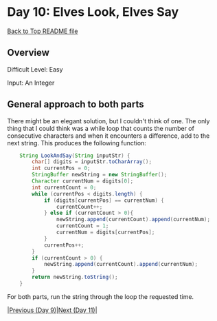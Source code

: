 # Day 10: Elves Look, Elves Say

[Back to Top README file](../../../README.md)
## Overview
Difficult Level: Easy

Input: An Integer


## General approach to both parts
There might be an elegant solution, but I couldn't think of one.  The only thing
that I could think was a while loop that counts the number of consecutive
characters and when it encounters a difference, add to the next string. This
produces the following function:

```java
    String LookAndSay(String inputStr) {
        char[] digits = inputStr.toCharArray();
        int currentPos = 0;
        StringBuffer newString = new StringBuffer();
        Character currentNum = digits[0];
        int currentCount = 0;
        while (currentPos < digits.length) {
            if (digits[currentPos] == currentNum) {
                currentCount++;
            } else if (currentCount > 0){
                newString.append(currentCount).append(currentNum);
                currentCount = 1;
                currentNum = digits[currentPos];
            }
            currentPos++;
        }
        if (currentCount > 0) {
            newString.append(currentCount).append(currentNum);
        }
        return newString.toString();
    }
```

For both parts, run the string through the loop the requested time.

|[Previous (Day 9)](../day09/README.md)|[Next (Day 11)](../day11/README.md)|
